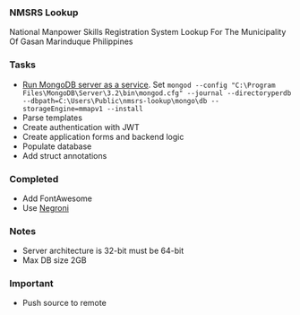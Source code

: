 ### NMSRS Lookup
National Manpower Skills Registration System Lookup For The Municipality Of Gasan Marinduque Philippines

### Tasks
* [Run MongoDB server as a service](https://docs.mongodb.com/manual/tutorial/install-mongodb-on-windows/#configure-a-windows-service-for-mongodb-community-edition). Set `mongod --config "C:\Program Files\MongoDB\Server\3.2\bin\mongod.cfg" --journal --directoryperdb --dbpath=C:\Users\Public\nmsrs-lookup\mongo\db --storageEngine=mmapv1 --install`
* Parse templates
* Create authentication with JWT
* Create application forms and backend logic
* Populate database
* Add struct annotations

### Completed
* Add FontAwesome
* Use [Negroni](https://github.com/urfave/negroni)

### Notes
* Server architecture is 32-bit must be 64-bit
* Max DB size 2GB

### Important
* Push source to remote
